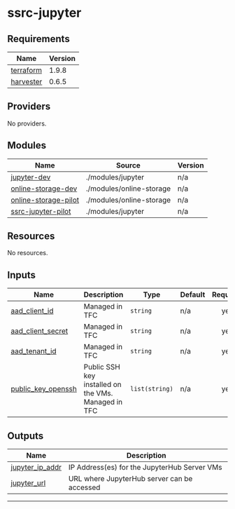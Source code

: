 # ssrc-jupyter

<!-- BEGIN_TF_DOCS -->
## Requirements

| Name | Version |
|------|---------|
| <a name="requirement_terraform"></a> [terraform](#requirement\_terraform) | 1.9.8 |
| <a name="requirement_harvester"></a> [harvester](#requirement\_harvester) | 0.6.5 |

## Providers

No providers.

## Modules

| Name | Source | Version |
|------|--------|---------|
| <a name="module_jupyter-dev"></a> [jupyter-dev](#module\_jupyter-dev) | ./modules/jupyter | n/a |
| <a name="module_online-storage-dev"></a> [online-storage-dev](#module\_online-storage-dev) | ./modules/online-storage | n/a |
| <a name="module_online-storage-pilot"></a> [online-storage-pilot](#module\_online-storage-pilot) | ./modules/online-storage | n/a |
| <a name="module_ssrc-jupyter-pilot"></a> [ssrc-jupyter-pilot](#module\_ssrc-jupyter-pilot) | ./modules/jupyter | n/a |

## Resources

No resources.

## Inputs

| Name | Description | Type | Default | Required |
|------|-------------|------|---------|:--------:|
| <a name="input_aad_client_id"></a> [aad\_client\_id](#input\_aad\_client\_id) | Managed in TFC | `string` | n/a | yes |
| <a name="input_aad_client_secret"></a> [aad\_client\_secret](#input\_aad\_client\_secret) | Managed in TFC | `string` | n/a | yes |
| <a name="input_aad_tenant_id"></a> [aad\_tenant\_id](#input\_aad\_tenant\_id) | Managed in TFC | `string` | n/a | yes |
| <a name="input_public_key_openssh"></a> [public\_key\_openssh](#input\_public\_key\_openssh) | Public SSH key installed on the VMs. Managed in TFC | `list(string)` | n/a | yes |

## Outputs

| Name | Description |
|------|-------------|
| <a name="output_jupyter_ip_addr"></a> [jupyter\_ip\_addr](#output\_jupyter\_ip\_addr) | IP Address(es) for the JupyterHub Server VMs |
| <a name="output_jupyter_url"></a> [jupyter\_url](#output\_jupyter\_url) | URL where JupyterHub server can be accessed |

---
<!-- END_TF_DOCS -->
